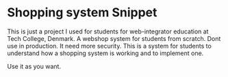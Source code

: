 # Shopping system Snippet
This is just a project I used for students for web-integrator education at Tech College, Denmark. A webshop system for students from scratch. Dont use in production. It need more security. This is a system for students to understand how a shopping system is working and to implement one.

Use it as you want.
